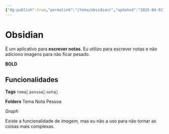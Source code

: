 ```yaml
---
{"dg-publish":true,"permalink":"/tema/obsidian/","updated":"2025-04-01T15:32:10.406-03:00"}
---
```


# Obsidian
É um aplicativo para **escrever notas**. Eu utilizo para escrever notas e não adiciono imagens para não ficar pesado.

**BOLD**
## Funcionalidades

**Tags**
`tema📒`
`pessoa👤`
`nota📝`


**Folders**
Tema
Nota
Pessoa

*Graph*

Existe a funcionalidade de *imagem,* mas eu não a uso para não tornar as coisas mais complexas.